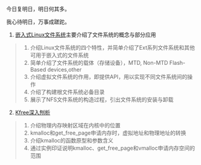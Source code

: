 今日复明日，明日何其多。

我心待明日，万事成蹉跎。

1. [嵌入式Linux文件系统](https://github.com/yiyading/day-read/blob/master/%E5%B5%8C%E5%85%A5%E5%BC%8Flinux%E6%96%87%E4%BB%B6%E7%B3%BB%E7%BB%9F.md)主要介绍了文件系统的概念与部分应用
> 1. 介绍Linux文件系统的四个特性，并简单介绍了Ext系列文件系统和其他可用于嵌入式的文件系统
> 2. 简单介绍了文件系统的载体（存储设备），MTD, Non-MTD Flash-Based devices,other
> 3. 介绍虚拟文件系统的作用，即提供API，用以实现不同文件系统间的操作
> 4. 介绍了构建根文件系统必备目录
> 5. 展示了NFS文件系统的构造过程，引出文件系统的安装与卸载

2. [Kfree深入刨析](kfree深入刨析)
> 1. 介绍物理内存映射区域在内核中的位置
> 2. kmalloc和get\_free\_page申请内存时，虚拟地址和物理地址的转换
> 3. 介绍kmalloc的函数原型和参数含义
> 4. 通过实例印证说明kmalloc、get\_free\_page和vmalloc申请内存空间的范围
